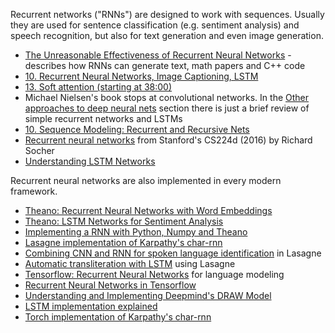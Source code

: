 Recurrent networks ("RNNs") are designed to work with sequences. Usually they are used for sentence classification (e.g. sentiment analysis) and speech recognition, but also for text generation and even image generation.
* [The Unreasonable Effectiveness of Recurrent Neural Networks](http://karpathy.github.io/2015/05/21/rnn-effectiveness/) - describes how RNNs can generate text, math papers and C++ code
* [10. Recurrent Neural Networks, Image Captioning, LSTM](https://www.youtube.com/watch?v=cO0a0QYmFm8&list=PLlJy-eBtNFt6EuMxFYRiNRS07MCWN5UIA&index=10)
* [13. Soft attention (starting at 38:00)](https://www.youtube.com/watch?v=UFnO-ADC-k0&feature=youtu.be&list=PLlJy-eBtNFt6EuMxFYRiNRS07MCWN5UIA&t=2280)
* Michael Nielsen's book stops at convolutional networks. In the [Other approaches to deep neural nets](http://neuralnetworksanddeeplearning.com/chap6.html#other_approaches_to_deep_neural_nets) section there is just a brief review of simple recurrent networks and LSTMs
* [10. Sequence Modeling: Recurrent and Recursive Nets](https://github.com/khanhnamle1994/complete-guide-to-deep-learning/blob/master/Recurrent-Neural-Networks/sequence_modeling_recurrent_recursive_neural_nets.pdf)
* [Recurrent neural networks](https://www.youtube.com/watch?v=nwcJuGuG-0s&index=8&list=PLmImxx8Char9Ig0ZHSyTqGsdhb9weEGam) from Stanford's CS224d (2016) by Richard Socher
* [Understanding LSTM Networks](http://colah.github.io/posts/2015-08-Understanding-LSTMs/)

Recurrent neural networks are also implemented in every modern framework.
* [Theano: Recurrent Neural Networks with Word Embeddings](http://deeplearning.net/tutorial/rnnslu.html)
* [Theano: LSTM Networks for Sentiment Analysis](http://deeplearning.net/tutorial/lstm.html)
* [Implementing a RNN with Python, Numpy and Theano](http://www.wildml.com/2015/09/recurrent-neural-networks-tutorial-part-2-implementing-a-language-model-rnn-with-python-numpy-and-theano/)
* [Lasagne implementation of Karpathy's char-rnn](https://github.com/Lasagne/Recipes/blob/master/examples/lstm_text_generation.py)
* [Combining CNN and RNN for spoken language identification](https://yerevann.github.io/2016/06/26/combining-cnn-and-rnn-for-spoken-language-identification/) in Lasagne
* [Automatic transliteration with LSTM](http://yerevann.github.io/2016/09/09/automatic-transliteration-with-lstm/) using Lasagne
* [Tensorflow: Recurrent Neural Networks](https://www.tensorflow.org/tutorials/recurrent) for language modeling
* [Recurrent Neural Networks in Tensorflow](https://r2rt.com/recurrent-neural-networks-in-tensorflow-i.html)
* [Understanding and Implementing Deepmind's DRAW Model](http://blog.evjang.com/2016/06/understanding-and-implementing.html)
* [LSTM implementation explained](http://apaszke.github.io/lstm-explained.html)
* [Torch implementation of Karpathy's char-rnn](https://github.com/jcjohnson/torch-rnn)
